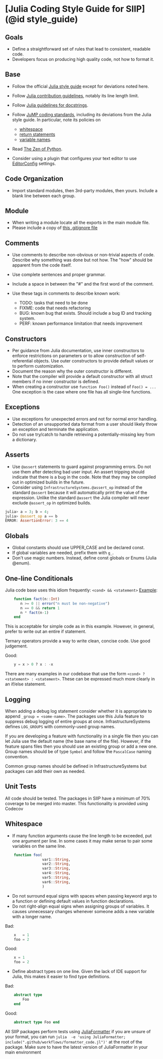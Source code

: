 # [Julia Coding Style Guide for SIIP](@id style_guide)

## Goals

  - Define a straightforward set of rules that lead to consistent, readable code.
  - Developers focus on producing high quality code, not how to format it.

## Base

  - Follow the official
    [Julia style guide](https://docs.julialang.org/en/v1/manual/style-guide/index.html)
    except for deviations noted here.

  - Follow [Julia contribution guidelines](https://github.com/JuliaLang/julia/blob/master/CONTRIBUTING.md#general-formatting-guidelines-for-julia-code-contributions),
    notably its line length limit.
  - Follow [Julia guidelines for docstrings](https://docs.julialang.org/en/v1/manual/documentation/index.html).
  - Follow [JuMP coding standards](http://www.juliaopt.org/JuMP.jl/dev/style),
    including its deviations from the Julia style guide.  In particular, note its policies on

      + [whitespace](http://www.juliaopt.org/JuMP.jl/dev/style/#Whitespace-1)
      + [return statements](http://www.juliaopt.org/JuMP.jl/dev/style/#Return-statements-1)
      + [variable names](http://www.juliaopt.org/JuMP.jl/dev/style/#Use-of-underscores-within-names-1).
  - Read [The Zen of Python](https://www.python.org/dev/peps/pep-0020).
  - Consider using a plugin that configures your text editor to use [EditorConfig](https://editorconfig.org/) settings.

## Code Organization

  - Import standard modules, then 3rd-party modules, then yours. Include a blank line between
    each group.

## Module

  - When writing a module locate all the exports in the main module file.
  - Please include a copy of [this .gitignore file](https://github.com/NREL-Sienna/InfrastructureSystems.jl/blob/master/.gitignore)

## Comments

  - Use comments to describe non-obvious or non-trivial aspects of code.
    Describe why something was done but not how.  The "how" should be apparent from
    the code itself.

  - Use complete sentences and proper grammar.
  - Include a space in between the "#" and the first word of the comment.
  - Use these tags in comments to describe known work:

      + TODO:  tasks that need to be done
      + FIXME:  code that needs refactoring
      + BUG:  known bug that exists. Should include a bug ID and tracking system.
      + PERF:  known performance limitation that needs improvement

## Constructors

  - Per guidance from Julia documentation, use inner constructors to enforce
    restrictions on parameters or to allow construction of self-referential
    objects.
    Use outer constructors to provide default values or to perform customization.
  - Document the reason why the outer constructor is different.
  - Note that the compiler will provide a default constructor with all struct
    members if no inner constructor is defined.
  - When creating a constructor use `function Foo()` instead of `Foo() = ...`
    One exception is the case where one file has all single-line functions.

## Exceptions

  - Use exceptions for unexpected errors and not for normal error handling.
  - Detection of an unsupported data format from a user should likely throw
    an exception and terminate the application.
  - Do not use try/catch to handle retrieving a potentially-missing key from a
    dictionary.

## Asserts

  - Use `@assert` statements to guard against programming errors. Do not use them
    after detecting bad user input. An assert tripping should indicate that there
    is a bug in the code. Note that they may be compiled out in optimized builds in
    the future.
  - Consider using `InfrastructureSystems.@assert_op` instead of the standard
    `@assert` because it will automatically print the value of the expression.
    Unlike the standard `@assert` the Julia compiler will never exclude
    `@assert_op` in optimized builds.

```julia
julia> a = 3; b = 4;
julia> @assert_op a == b
ERROR: AssertionError: 3 == 4
```

## Globals

  - Global constants should use UPPER_CASE and be declared const.
  - If global variables are needed, prefix them with `g_`.
  - Don't use magic numbers. Instead, define const globals or Enums (Julia @enum).

## One-line Conditionals

Julia code base uses this idiom frequently:  `<cond> && <statement>`
[Example](https://docs.julialang.org/en/v1.0/manual/control-flow/#Short-Circuit-Evaluation-1):

```julia
    function fact(n::Int)
       n >= 0 || error("n must be non-negative")
       n == 0 && return 1
       n * fact(n-1)
    end
```

This is acceptable for simple code as in this example. However, in general,
prefer to write out an entire if statement.

Ternary operators provide a way to write clean, concise code.  Use good
judgement.

Good:

```julia
    y = x > 0 ? x : -x
```

There are many examples in our codebase that use the form `<cond> ? <statement> : <statement>`.
These can be expressed much more clearly in an if/else statement.

## Logging

When adding a debug log statement consider whether it is appropriate to append
`_group = <some-name>`. The packages use this Julia feature to suppress
debug logging of entire groups at once.  InfrastructureSystems defines
`LOG_GROUPS` with commonly-used group names.

If you are developing a feature with functionality in a single file then you
can let Julia use the default name (the base name of the file). However, if the
feature spans files then you should use an existing group or add a new one.
Group names should be of type `Symbol` and follow the `PascalCase` naming convention.

Common group names should be defined in InfrastructureSystems but packages can
add their own as needed.

## Unit Tests

All code should be tested. The packages in SIIP have a minimum of 70% coverage to be merged
into master. This functionality is provided using Codecov

## Whitespace

  - If many function arguments cause the line length to be exceeded, put one
    argument per line. In some cases it may make sense to pair some variables on
    the same line.

```julia
    function foo(
                 var1::String,
                 var2::String,
                 var3::String,
                 var4::String,
                 var5::String,
                 var6::String,
                 )
```

  - Do not surround equal signs with spaces when passing keyword args to a
    function or defining default values in function declarations.
  - Do not right-align equal signs when assigning groups of variables. It causes
    unnecessary changes whenever someone adds a new variable with a longer name.

Bad:

```julia
    x   = 1
    foo = 2
```

Good:

```julia
    x = 1
    foo = 2
```

  - Define abstract types on one line. Given the lack of IDE support for Julia,
    this makes it easier to find type definitions.

Bad:

```julia
    abstract type
        Foo
    end
```

Good:

```julia
    abstract type Foo end
```

All SIIP packages perform tests using [JuliaFormatter](https://github.com/domluna/JuliaFormatter.jl)
if you are unsure of your format, you can run `julia  -e 'using JuliaFormatter; include(".github/workflows/formatter_code.jl")'`
at the root of the package. Make sure to have the latest version of JuliaFormatter in your
main environment
